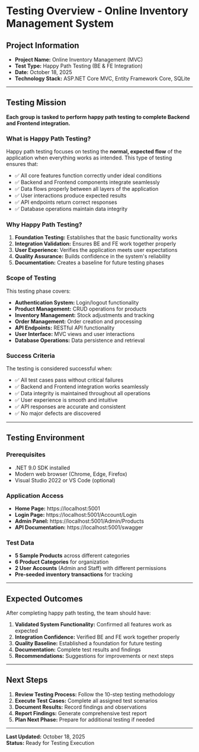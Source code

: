 # Testing Overview - Online Inventory Management System

## Project Information
- **Project Name:** Online Inventory Management (MVC)
- **Test Type:** Happy Path Testing (BE & FE Integration)
- **Date:** October 18, 2025
- **Technology Stack:** ASP.NET Core MVC, Entity Framework Core, SQLite

---

## Testing Mission

**Each group is tasked to perform happy path testing to complete Backend and Frontend integration.**

### What is Happy Path Testing?

Happy path testing focuses on testing the **normal, expected flow** of the application when everything works as intended. This type of testing ensures that:

- ✅ All core features function correctly under ideal conditions
- ✅ Backend and Frontend components integrate seamlessly
- ✅ Data flows properly between all layers of the application
- ✅ User interactions produce expected results
- ✅ API endpoints return correct responses
- ✅ Database operations maintain data integrity

### Why Happy Path Testing?

1. **Foundation Testing:** Establishes that the basic functionality works
2. **Integration Validation:** Ensures BE and FE work together properly
3. **User Experience:** Verifies the application meets user expectations
4. **Quality Assurance:** Builds confidence in the system's reliability
5. **Documentation:** Creates a baseline for future testing phases

### Scope of Testing

This testing phase covers:

- **Authentication System:** Login/logout functionality
- **Product Management:** CRUD operations for products
- **Inventory Management:** Stock adjustments and tracking
- **Order Management:** Order creation and processing
- **API Endpoints:** RESTful API functionality
- **User Interface:** MVC views and user interactions
- **Database Operations:** Data persistence and retrieval

### Success Criteria

The testing is considered successful when:

- ✅ All test cases pass without critical failures
- ✅ Backend and Frontend integration works seamlessly
- ✅ Data integrity is maintained throughout all operations
- ✅ User experience is smooth and intuitive
- ✅ API responses are accurate and consistent
- ✅ No major defects are discovered

---

## Testing Environment

### Prerequisites
- .NET 9.0 SDK installed
- Modern web browser (Chrome, Edge, Firefox)
- Visual Studio 2022 or VS Code (optional)

### Application Access
- **Home Page:** https://localhost:5001
- **Login Page:** https://localhost:5001/Account/Login
- **Admin Panel:** https://localhost:5001/Admin/Products
- **API Documentation:** https://localhost:5001/swagger

### Test Data
- **5 Sample Products** across different categories
- **6 Product Categories** for organization
- **2 User Accounts** (Admin and Staff) with different permissions
- **Pre-seeded inventory transactions** for tracking

---

## Expected Outcomes

After completing happy path testing, the team should have:

1. **Validated System Functionality:** Confirmed all features work as expected
2. **Integration Confidence:** Verified BE and FE work together properly
3. **Quality Baseline:** Established a foundation for future testing
4. **Documentation:** Complete test results and findings
5. **Recommendations:** Suggestions for improvements or next steps

---

## Next Steps

1. **Review Testing Process:** Follow the 10-step testing methodology
2. **Execute Test Cases:** Complete all assigned test scenarios
3. **Document Results:** Record findings and observations
4. **Report Findings:** Generate comprehensive test report
5. **Plan Next Phase:** Prepare for additional testing if needed

---

**Last Updated:** October 18, 2025  
**Status:** Ready for Testing Execution
